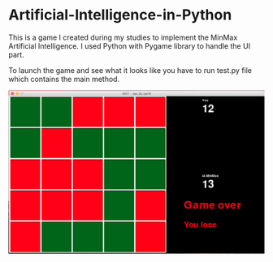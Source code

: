 # Artificial-Intelligence-in-Python

This is a game I created during my studies to implement the MinMax Artificial Intelligence. I used Python with Pygame library to handle the UI part.

To launch the game and see what it looks like you have to run test.py file which contains the main method.

![alt text](https://raw.githubusercontent.com/Rayane-K/Artificial-Intelligence-in-Python/master/screen.png)
